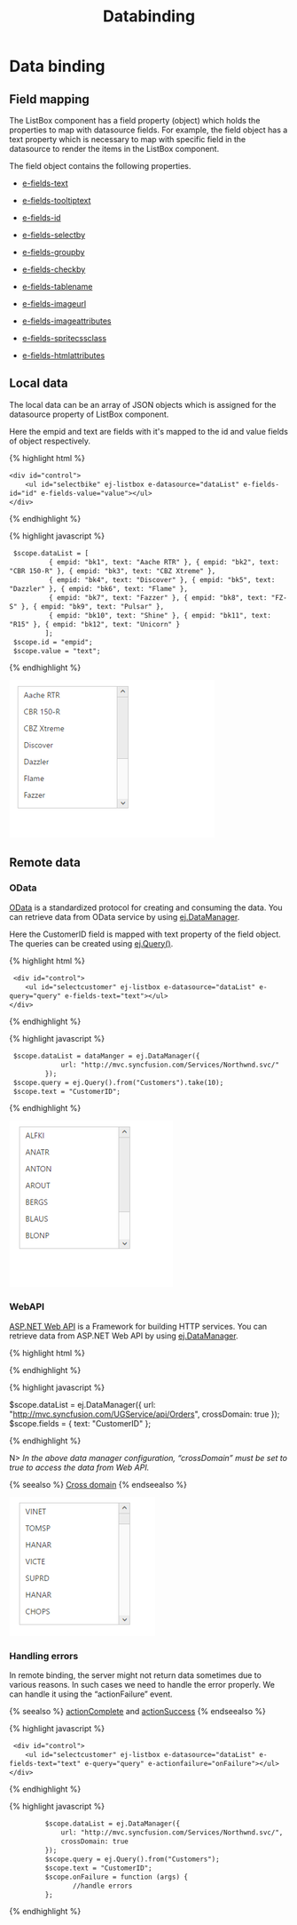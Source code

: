 ﻿---
layout: post
title: Databinding
description: databinding
platform: Angular-1
control: ListBox
documentation: ug
---

# Data binding

## Field mapping

The ListBox component has a field property (object) which holds the properties to map with datasource fields. For example, the field object has a text property which is necessary to map with specific field in the datasource to render the items in the ListBox component.

The field object contains the following properties.

* [e-fields-text](http://help.syncfusion.com/js/api/ejlistbox#members:fields)

* [e-fields-tooltiptext](http://helpjs.syncfusion.com/js/api/ejlistbox#members:fields)

* [e-fields-id](http://help.syncfusion.com/js/api/ejlistbox#members:fields)

* [e-fields-selectby](http://help.syncfusion.com/js/api/ejlistbox#members:fields)

* [e-fields-groupby](http://help.syncfusion.com/js/api/ejlistbox#members:fields)

* [e-fields-checkby](http://help.syncfusion.com/js/api/ejlistbox#members:fields)

* [e-fields-tablename](http://help.syncfusion.com/js/api/ejlistbox#members:fields)

* [e-fields-imageurl](http://help.syncfusion.com/js/api/ejlistbox#members:fields)

* [e-fields-imageattributes](http://help.syncfusion.com/js/api/ejlistbox#members:fields)

* [e-fields-spritecssclass](http://help.syncfusion.com/js/api/ejlistbox#members:fields)

* [e-fields-htmlattributes](http://help.syncfusion.com/js/api/ejlistbox#members:fields)


## Local data

The local data can be an array of JSON objects which is assigned for the datasource property of ListBox component.

Here the empid and text are fields with it's mapped to the id and value fields of object respectively.

{% highlight html %}

    <div id="control">
        <ul id="selectbike" ej-listbox e-datasource="dataList" e-fields-id="id" e-fields-value="value"></ul>
    </div>    

{% endhighlight %}

{% highlight javascript %}

     $scope.dataList = [
              { empid: "bk1", text: "Aache RTR" }, { empid: "bk2", text: "CBR 150-R" }, { empid: "bk3", text: "CBZ Xtreme" },
              { empid: "bk4", text: "Discover" }, { empid: "bk5", text: "Dazzler" }, { empid: "bk6", text: "Flame" },
              { empid: "bk7", text: "Fazzer" }, { empid: "bk8", text: "FZ-S" }, { empid: "bk9", text: "Pulsar" },
              { empid: "bk10", text: "Shine" }, { empid: "bk11", text: "R15" }, { empid: "bk12", text: "Unicorn" }
             ];
     $scope.id = "empid";
     $scope.value = "text";

{% endhighlight %}

![FieldSetting Listbox](Databinding_images\Databinding_img1.png)

## Remote data

### OData

[OData](http://helpjs.syncfusion.com/js/datamanager/data-binding) is a standardized protocol for creating and consuming the data. You can retrieve data from OData service by using [ej.DataManager](http://helpjs.syncfusion.com/js/datamanager/getting-started).

Here the CustomerID field is mapped with text property of the field object. The queries can be created using [ej.Query()](http://helpjs.syncfusion.com/js/datamanager/query).

{% highlight html %}

     <div id="control">
        <ul id="selectcustomer" ej-listbox e-datasource="dataList" e-query="query" e-fields-text="text"></ul>
    </div>   

{% endhighlight %}

{% highlight javascript %}

     $scope.dataList = dataManger = ej.DataManager({
                 url: "http://mvc.syncfusion.com/Services/Northwnd.svc/"
             });
     $scope.query = ej.Query().from("Customers").take(10);
     $scope.text = "CustomerID";

{% endhighlight %}

![Alt text](Databinding_images\Databinding_img2.png)

### WebAPI

[ASP.NET Web API](https://msdn.microsoft.com/en-us/library/hh833994%28v=vs.108%29.aspx) is a Framework for building HTTP services. You can retrieve data from ASP.NET Web API by using [ej.DataManager](http://helpjs.syncfusion.com/js/datamanager/getting-started).

{% highlight html %}

<div id="control">
        <ul id="selectcustomer" ej-listbox e-datasource="dataList" e-fields="fields"></ul>
    </div>   

{% endhighlight %}

{% highlight javascript %}

 $scope.dataList = ej.DataManager({
                 url: "http://mvc.syncfusion.com/UGService/api/Orders",
                 crossDomain: true
             });
 $scope.fields = { text: "CustomerID" };

{% endhighlight %}

N> _In the above data manager configuration, “crossDomain” must be set to true to access the data from Web API._

 {% seealso %} [Cross domain](http://help.syncfusion.com/js/grid/data-binding) {% endseealso %}

![Alt text](Databinding_images\Databinding_img3.png)


### Handling errors

 In remote binding, the server might not return data sometimes due to various reasons. In such cases we need to handle the error properly. We can handle it using the “actionFailure” event. 

{% seealso %} [actionComplete](http://help.syncfusion.com/js/api/ejlistbox#events:actioncomplete) and [actionSuccess](http://help.syncfusion.com/js/api/ejlistbox#events:actionsuccess) {% endseealso %}

{% highlight javascript %}

     <div id="control">
        <ul id="selectcustomer" ej-listbox e-datasource="dataList" e-fields-text="text" e-query="query" e-actionfailure="onFailure"></ul>
    </div>

{% endhighlight %}

{% highlight javascript %}

             $scope.dataList = ej.DataManager({
                 url: "http://mvc.syncfusion.com/Services/Northwnd.svc/",
                 crossDomain: true
             });
             $scope.query = ej.Query().from("Customers");
             $scope.text = "CustomerID";
             $scope.onFailure = function (args) {
                    //handle errors
             };

{% endhighlight %}












